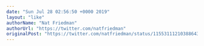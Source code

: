 ```yaml
---
date: "Sun Jul 28 02:56:50 +0000 2019"
layout: "like"
authorName: "Nat Friedman"
authorUrl: "https://twitter.com/natfriedman"
originalPost: "https://twitter.com/natfriedman/status/1155311121038864384"
---
```

